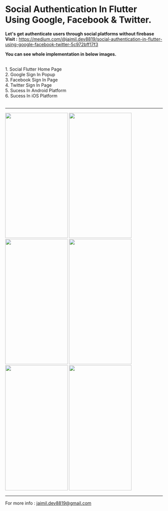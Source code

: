 # Social Authentication In Flutter Using Google, Facebook & Twitter.
<b>Let's get authenticate users through social platforms without firebase</b><br> 
<b>Visit :</b> https://medium.com/@jaimil.dev8819/social-authentication-in-flutter-using-google-facebook-twitter-5c972bff17f3

<b>You can see whole implementation in below images.</b>

<br>
1. Social Flutter Home Page<br>
2. Google Sign In Popup<br>
3. Facebook Sign In Page<br>
4. Twitter Sign In Page<br>
5. Sucess In Android Platform<br>
6. Sucess In iOS Platform<br>
<br>
<hr>
<p float="left">
<img src="https://user-images.githubusercontent.com/52445432/126596144-5997a054-bfaa-45ff-8443-3ecf02a025e8.png" width="200" height="400" />
<img src="https://user-images.githubusercontent.com/52445432/126596302-816691c1-5e2d-46cf-b257-309926855b9e.png" width="200" height="400" />
<img src="https://user-images.githubusercontent.com/52445432/126596290-f601df15-58a7-4970-941f-7b4ab8b58abf.png" width="200" height="400" />
<img src="https://user-images.githubusercontent.com/52445432/126596681-930f6e73-4207-4b53-8ae2-71b23e1360ee.png" width="200" height="400" />
<img src="https://user-images.githubusercontent.com/52445432/126596209-eb026640-1835-49d2-88d6-019c5509e399.png" width="200" height="400" />
<img src="https://user-images.githubusercontent.com/52445432/126596084-a80f0ed7-14b4-42e6-93b8-e5532a9fe3e4.jpg" width="200" height="400" />
</p>
<hr>

 For more info : jaimil.dev8819@gmail.com
